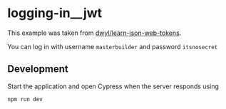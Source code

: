 # logging-in__jwt

This example was taken from [dwyl/learn-json-web-tokens](https://github.com/dwyl/learn-json-web-tokens).

You can log in with username `masterbuilder` and password `itsnosecret`

## Development

Start the application and open Cypress when the server responds using

```shell
npm run dev
```
